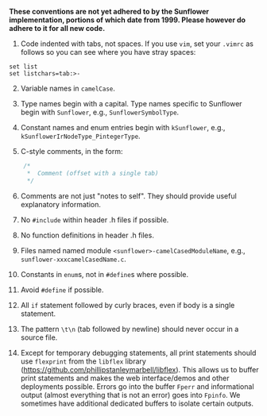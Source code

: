 **These conventions are not yet adhered to by the Sunflower implementation, portions of which date from 1999. Please however do adhere to it for all new code.**

1.	Code indented with tabs, not spaces. If you use `vim`, set your `.vimrc` as follows so you can see where you have stray spaces:
````
set list
set listchars=tab:>-
````

2.	Variable names in `camelCase`.

3.	Type names begin with a capital. Type names specific to Sunflower begin with `Sunflower`, e.g., `SunflowerSymbolType`.

4.	Constant names and enum entries begin with `kSunflower`, e.g., `kSunflowerIrNodeType_PintegerType`. 

5.	C-style comments, in the form:
````c
	/*
	 *	Comment (offset with a single tab)
	 */
````

6.	Comments are not just "notes to self". They should provide useful explanatory information.

7.	No `#include` within header .h files if possible.

8.	No function definitions in header .h files.

9.	Files named named module `<sunflower>-camelCasedModuleName`, e.g., `sunflower-xxxcamelCasedName.c`.

10.	Constants in `enum`s, not in `#define`s where possible.

11.	Avoid `#define` if possible.

12.	All `if` statement followed by curly braces, even if body is a single statement.

13.	The pattern `\t\n` (tab followed by newline) should never occur in a source file.

14.	Except for temporary debugging statements, all print statements should use `flexprint` from the `libflex` library (https://github.com/phillipstanleymarbell/libflex). This allows us to buffer print statements and makes the web interface/demos and other deployments possible. Errors go into the buffer `Fperr` and informational output (almost everything that is not an error) goes into `Fpinfo`. We sometimes have additional dedicated buffers to isolate certain outputs.
